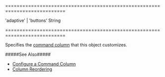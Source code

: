 ===========================================================================
<!--acceptValues-->'adaptive' | 'buttons'<!--/acceptValues-->
<!--type-->String<!--/type-->
===========================================================================

<!--shortDescription-->
Specifies the [command column](/Documentation/Guide/Widgets/TreeList/Columns/Column_Types/Command_Columns/) that this object customizes.
<!--/shortDescription-->

<!--fullDescription-->
#####See Also#####
- [Configure a Command Column](/Documentation/Guide/Widgets/TreeList/Columns/Column_Types/Command_Columns/#Configure_a_Command_Column)
- [Column Reordering](/Documentation/Guide/Widgets/TreeList/Columns/Column_Reordering/)
<!--/fullDescription-->